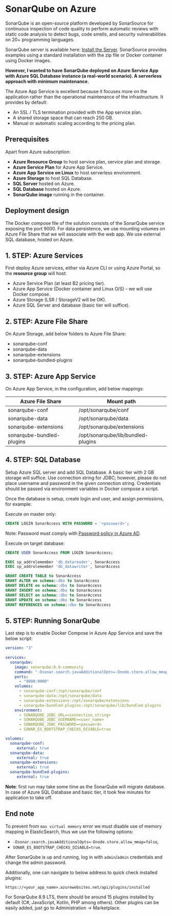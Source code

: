 # SonarQube on Azure

SonarQube is an open-source platform developed by SonarSource for continuous inspection of code quality to perform automatic reviews with static code analysis to detect bugs, code smells, and security vulnerabilities on 20+ programming languages. 

SonarQube server is available here: [Install the Server](https://docs.sonarqube.org/latest/setup/install-server/). SonarSource provides examples using a standard installation with the zip file or Docker container using Docker images.

**However, I wanted to have SonarQube deployed on Azure Service App with Azure SQL Database instance (a real-world scenario). A serverless approach with minimum maintenance.**

The Azure App Service is excellent because it focuses more on the application rather than the operational maintenance of the infrastructure. It provides by default:
- An SSL / TLS termination provided with the App service plan.
- A shared storage space that can reach 250 GB.
- Manual or automatic scaling according to the pricing plan.

## Prerequisites

Apart from Azure subscription:  

- **Azure Resource Group** to host service plan, service plan and storage.
- **Azure Service Plan** for Azure App Service.
- **Azure App Service on Linux** to host serverless environment.
- **Azure Storage** to host SQL Database.
- **SQL Server** hosted on Azure.
- **SQL Database** hosted on Azure.
- **SonarQube image** running in the container.

## Deployment design

The Docker compose file of the solution consists of the SonarQube service exposing the port 9000. For data persistence, we use mounting volumes on Azure File Share that we will associate with the web app. We use external SQL database, hosted on Azure.

## 1. STEP: Azure Services

First deploy Azure services, either via Azure CLI or using Azure Portal, so the **resource group** will host:

- Azure Service Plan (at least B2 pricing tier).
- Azure App Service (Docker container and Linux O/S) - we will use Docker compose.
- Azure Storage (LSR / StorageV2 will be OK).
- Azure SQL Server and database (basic tier will suffice).

## 2. STEP: Azure File Share

On Azure Storage, add below folders to Azure File Share:
- sonarqube-conf
- sonarqube-data
- sonarqube-extensions
- sonarqube-bundled-plugins

## 3. STEP: Azure App Service

On Azure App Service, in the configuration, add below mappings:

| Azure File Share | Mount path
|---|---
| sonarqube-conf | /opt/sonarqube/conf
| sonarqube-data | /opt/sonarqube/data
| sonarqube-extensions | /opt/sonarqube/extensions
| sonarqube-bundled-plugins | /opt/sonarqube/lib/bundled-plugins

## 4. STEP: SQL Database

Setup Azure SQL server and add SQL Database. A basic tier with 2 GB storage will suffice. Use connection string for JDBC; however, please do not place username and password in the given connection string. Credentials should be passed via environment variables in Docker compose a script. 

Once the database is setup, create login and user, and assign permissions, for example:

Execute on master only:
```sql
CREATE LOGIN SonarAccess WITH PASSWORD = '<password>';
```

Note: Password must comply with [Password policy in Azure AD](https://docs.microsoft.com/en-us/previous-versions/azure/jj943764(v=azure.100)).

Execute on target database:
```sql
CREATE USER SonarAccess FROM LOGIN SonarAccess; 

EXEC sp_addrolemember 'db_datareader', SonarAccess
EXEC sp_addrolemember 'db_datawriter', SonarAccess

GRANT CREATE TABLE to SonarAccess
GRANT ALTER on schema::dbo to SonarAccess
GRANT DELETE on schema::dbo to SonarAccess
GRANT INSERT on schema::dbo to SonarAccess
GRANT SELECT on schema::dbo to SonarAccess
GRANT UPDATE on schema::dbo to SonarAccess
GRANT REFERENCES on schema::dbo to SonarAccess
```

## 5. STEP: Running SonarQube

Last step is to enable Docker Compose in Azure App Service and save the below script:

```yaml
version: "3"
   
services:
  sonarqube:
    image: sonarqube:8.9-community
    command: "-Dsonar.search.javaAdditionalOpts=-Dnode.store.allow_mmap=false"
    ports:
      - "9000:9000"
    volumes:
      - sonarqube-conf:/opt/sonarqube/conf
      - sonarqube-data:/opt/sonarqube/data
      - sonarqube-extensions:/opt/sonarqube/extensions
      - sonarqube-bundled-plugins:/opt/sonarqube/lib/bundled-plugins
    environment:
      - SONARQUBE_JDBC_URL=<connection_string>
      - SONARQUBE_JDBC_USERNAME=<user_name>
      - SONARQUBE_JDBC_PASSWORD=<password>
      - SONAR_ES_BOOTSTRAP_CHECKS_DISABLE=true

volumes:
  sonarqube-conf:
     external: true
  sonarqube-data:
     external: true
  sonarqube-extensions:
     external: true
  sonarqube-bundled-plugins:
     external: true
```

**Note**: first run may take some time as the SonarQube will migrate database. In case of Azure SQL Database and basic tier, it took few minutes for application to take off.

## End note

To prevent from `max virtual memory` error we must disable use of memory mapping in ElasticSearch, thus we use the following options:

- `-Dsonar.search.javaAdditionalOpts=-Dnode.store.allow_mmap=false`,
- `SONAR_ES_BOOTSTRAP_CHECKS_DISABLE=true`.

After SonarQube is up and running, log in with `admin`/`admin` credentials and change the admin password.

Additionally, one can navigate to below address to quick check installed plugins:

`https://<your_app_name>.azurewebsites.net/api/plugins/installed`

For SonarQube 8.9 LTS, there should be around 15 plugins installed by default (C#, JavaScript, Kotlin, PHP among others). Other plugins can be easily added, just go to Administration -> Marketplace.
